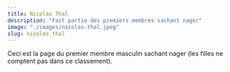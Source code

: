 ```yaml
---
title: Nicolas Thal
description: "Fait partie des premiers membres sachant nager"
image: "./images/nicolas-thal.jpeg"
slug: nicolas_thal
---
```


Ceci est la page du premier membre masculin sachant nager (les filles ne comptent pas dans ce classement).
